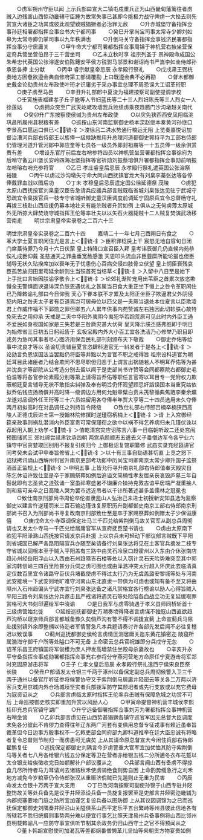 <!-- { "loadSidebar": true } -->
　　○虏军朔州守臣以闻  上示兵部曰宣大二镇屯戍重兵正为山西畿甸藩篱往者虏贼入边残害山西惊动畿辅守臣踵为故常失事已甚即今能极力战守俾虏一大挫去则先赏宣大诸臣之功其或彼此观望致贼猖獗者必治罪无赦
　　○升赤城堡守备指挥佥事孙廷相署都指挥佥事佥书大宁都司事
　　○癸巳升掌尚宝司事太常寺少卿刘如皋为太常寺卿仍掌司事以九年秩满也
　　○升倒马关守备指挥佥事钱济民署都指挥佥事分守居庸关
　　○甲午命大宁都司署都指挥佥事周锦于神机营右掖坐营保定奇兵营坐营伯昂于三千营坐司
　　○乙未立秋时享  祖宗列圣于  景神殿命成国公朱希忠代英国公张溶遂安伯陈鏸安平侯方锐驸马邬景和谢诏尚书严嵩李如圭侍郎孙承恩各捧  主分献
　　○丙申  睿宗献皇帝忌辰  永孝殿行祭礼
　　○戊戌肃王弼桄奏地方困惫欲遵会典自修府第工部请覆勘  上曰既遵会典不必再勘
　　○督木都御史戴金论劾贵州左布政使叶珩才识庸劣于采办事宜总理不周恐误大工诏革珩职
　　○庚子虏至马邑
　　○辛丑升礼部郎中夏浚为福建按察司副使提调学校
　　○壬寅旌表福建孝子丘子能等人节妇蓝氏等二十三人烈妇陈氏等三人烈女一人徐莲姑
　　○虏拥众突至广武天屹峔攻墙我兵败绩虏乘夜趋鴈门沙沟墩越关南代州
　　○癸卯升广东按察使侯缄为贵州左布政使
　　○以灾免狭西西安凤翔临洮巩昌所属州县税粮有差
　　○巡按山东河南监察御史杨本深赵继本奏黄河孙继口李景高口扈运口俱已＜锍-釒＞浚徐吕二洪水势通行粮运无阻  上览奏嘉悦诏加督治漕河兵部右侍郎王以旂俸一级候缺推用升总理河道都御史郭持平为工部右侍郎仍管理河道升管河郎中郭应奎等七员各一级员外郎封祖裔等一十五员俸一级余俱赏赉有差
　　○增设东官厅前后左右哨参将四员以神机营坐营署都指挥佥事徐府为后哨守备云川堡长安岭四海冶堡指挥等官祈勋刘振蔡瑢俱升署都指挥佥事勋前哨振左哨瑢右哨充参将官
　　○乙巳  孝庄睿皇后忌辰  永孝殿行祭礼遣英国公张溶祭  裕陵
　　○丙午以虏过沙沟墩失守命大同山西抚镇官龙大有刘臬李蓁张达等各停俸戴罪血战以图后功
　　○丁未  孝穆皇后忌辰遣定国公徐延德祭  茂陵
　　○虏犯太原山西抚按官刘臬童汉臣告急请兵应援兵部言贼既临省城刘臬张达见驻宁武城守恐疏宜令臬拨官兵一枝专守省城听御史童汉臣调度前调延宁固原兵宜令总督杨守礼再拨三枝赴山西应援仍募本地壮夫有能杀贼者升赏如例  上俱从之无何虏薄太原城外无所掠大肆焚烧守城指挥王伦等率壮夫以以矢石火器毙贼十二人贼复焚演武场移营南走
　　明世宗肃皇帝实录卷之二百六十三


明世宗肃皇帝实录卷之二百六十四
　　嘉靖二十一年七月己酉朔日有食之
　　○革大学士夏言职闲住光是言上＜锍-釒＞臣积罪稔戾上干  宸怒无地自容旬日闭门席藁待罪乃今月十六日伏蒙  皇上特降口宣召臣入拜  皇考讳辰御几仍直候内苑恭俟礼成臣仰戴  圣慈通天之罪曲垂宽赦感激  天恩叩头流血非臣虀糜所能论报也但臣辅导无状久玷揆席加以衰年无子忧患伤心百病交侵四肢骨立伏望  皇上悯臣衰残哀臣孤苦放归田里苟延余龄则生当殒首死当结草＜锍-釒＞入留中八日至是始下  上手批曰言始因朕谕孚敬令上＜锍-釒＞论郊礼渐阶宠用出苇臣之首累次放恣欺慢全无警惧面谀退诽深负朕恩遇优礼之甚属当日食大重正坐下慢上之咎令革职闲住已乃降敕谕礼部曰今日仰我  天心下眷本朕不才累及太阳正坐臣子欺逼君父外阴侵犯内阳之咎夫太子者有臣道焉岂可居母位以匹父是一夫厥当退处本位夏言以臣欺凌君上作威作福不下郭勋之罪但卿五六人累年供事内苑赞诚左右独因此切轸朕心故特免死去之用仰承  天戒是二夫中华阳外夷阴今夷犯华若蹈荒原可见此时内外臣工通不爱民如身视国如家是三失若是三咎厥灾甚大伏荷  皇天降示朕丕感弗胜即于明日为始修省三日初五日躬祗告于  玄极宝殿内外大小百工宜各洗洁乃心修举乃职目即戎务为急司其事者尽心图济用保吾民礼部刊刻颁布天下敬哉
　　○御史乔佑等给事中沈良才等以  圣谕切责辅臣夏言恣肆科道官无一紏发者于是各上＜锍-釒＞论劾言负恩误国法当罢黜仍将臣等并黜以为言官不职之戒得旨  祖宗设科道官为朝廷耳目此诸臣者乃结合欺罔不思尽职但归恶于上谓言出祸随若人不明耳乔佑等为甚并沈良才等部院从公考选分别去留以闻于是吏部尚书许赞等会同都察院右都御史毛伯温等将各官参论素履分别等第上请得旨乔佑等职任言官寄以耳目专一党附权力欺蔽朝廷夏言辅导无状不敢指实紏弹及奉有明旨仍怀观望顾忌奸謟误国本当重究姑依拟乔佑钱应扬杨僎并高时降一级调边方用何允魁章檗白贲未箎黎循典焦琏李秦余爌龙遂对品调外任王珩等三十六员姑留用各夺俸半年贾大亨等二十四员选用未久夺俸两月初拟高时在对品调任之列持旨令降级
　　○致仕礼部右侍郎吕楠卒楠狭西高陵人正德戊辰进士第一授翰林院修撰时逆瑾窃柄楠上＜锍-釒＞请  上入宫御经筵亲政事则祸乱潜消内外臣富贵可常保瑾衔之欲中以祸不得乞养病归未几瑾伏诛以荐起用入朝上劝学＜锍-釒＞值乾清宫灾应诏陈言六事一日临朝听政二还处宫闱预图储贰三  郊社禘尝祗肃钦承四朝  两宫承颜顺志五遣去义子番僧边军令各宁业六镇守中官贪婪取回别用不报复引疾归今  上御极诏复馆职纂修  武庙实录充经筵讲官同考癸未会试甲申奉旨修省上＜锍-釒＞以十有三事自劾语甚切直  上览之怒下诏狱拷讯谪山西解州判官升南京吏部考功郎中历尚宝司卿南京太常少卿升国子监祭酒首正监规上＜锍-釒＞申明五事  上皆允行寻升南京礼部右侍郎值奉天殿灾自陈乞休诏许致仕至是卒于家赐祭葬如例后追谥文简楠性孝友居亲丧哀毁庐墓三年自髫龀即有志圣贤之道弦诵一室虽祁寒盛暑不辍廉介操持克敦古谊平居端严凝重接人则和易可亲卒之日高陵人哭为罢市远近吊者以千计所著述甚多盖儒林之冠冕也
　　○致仕南京刑部尚书周伦卒伦直隶昆山人弘治己未进士初授新安知县选为监察御史以建言忤逆瑾罚米三百石输边瑾诛复原职历升副都御史南京工部右侍郎南京刑部尚书召入为刑部尚书寻复改南京刑部致仕至是卒于家赐祭葬如例赠太子少保谥康僖
　　○庚戌命太仆寺亟调保定壮马三千匹兑给紫荆倒马故关官军从副总兵周彻请也又发太仆寺马一千匹兑给居庸官军从宣府抚臣楚书请也
　　○虏由太原南下欲犯平阳泽潞山西抚按官请发京兵赴援  上以京兵未可轻动下部议部言贼既下平阳则省城固已解严各路阻隔官兵亦随至矣请备行刘臬张达将见在主客官兵摘发二枝专守省城以固根本至于贼入平阳盖有三路中由灵石冷泉口趋霍州以入东由介休张南店趋沁州经岳阳浮山以入西由石州趋隰吉石楼等处以入窃计灵石天险势难突至其中郭家沟韩信岭三四百里险甚分兵伺之虏可图也或由泽潞冲突太行越入怀庆此去临清真定仅数百里宜令诸路守臣伏兵堵截使虏不得过太行乃为无虞盖潞安黎城等处与河南武安接境一下武安则地旷难守河南山东北直隶一带俱为可虑也或知有备不至又将由隰州入石州趋偏头宁武亦宜行刘臬张达备之诸凡赏格宜各行榜谕以励人心得旨贼入平阳三路令刘臬张达分兵邀击且严戒诸将遇灵石等处险隘各血战立功无复延缓取罪赏格可大书刻印遍给军中晓谕
　　○是日我军与虏零骑遇于孝义县师同桥斩首十三级虏营始北徙
　　○延绥巡抚都御史万潮奏顷得降者言虏谋不独寇山西直欲趋芦沟桥以窥京师兵部言都城备豫久矣倘芦沟有警不得不调援宣蓟  上命宣蓟兵马除赴援别镇外余即整搠以待迩者军情警急凡本兵题请奏讨许各部先发后闻不必往复稽迟以致误事
　　○蓟州巡抚都御史侯纶言虏情叵测居庸关迤东黄花镇密迩  陵寝所属渤海守御千户所等处隘口不可无备  上命密云总兵官祝雄即分兵戍守无忽
　　○诏革乐昌王府镇国将军俊檴为庶人押发高墙禁住坐殴母杀妻故也
　　○辛亥升永平守备指挥佥事成勋署都指挥佥事充右参将分守燕河营地方命原任宁夏游击将军郑时充固原游击将军
　　○壬子  仁孝文皇后忌辰  永孝殿行祭礼遣西宁侯宋良臣祭  长陵
　　○癸丑户部请发太仓银三千两于涿州以备保定副总兵周彻候警入卫三千两于通州以备官厅听征参将候警协守又于紫荆倒马居庸井陉密云等关各二万两以济客兵支用京城内外仓场城垣坚实者兵部拨军防守其颓圯者或先行支放或以充它费毋为寇资诏从之
　　○兵部言虏临太原时指挥王伦率兵击贼有保障危城之功赏不可后  上命巡按御史核实即重加升赏以风励人心
　　○甲寅命提督神机营丰城侯李熙挂印充总兵官镇守湖广
　　○升宁远备御署指挥佥事刘芳为署都指挥佥事神机营右哨坐营
　　○乙卯兵部言虏见在山西势甚猖獗各镇守巡官军因无总督大臣调度未免各分彼此不肯僇力查得往年辽东两广河套有变俱用总督专征戎事有赖近虽奉旨裁革但今日边事方殷事权不一乞敕吏部会同府部九卿科道推举在廷大臣忠诚有将略者复令总督则节制归一而虏患可无虞矣  上从其请命原总督宣大今闲住兵部右侍郎翟鹏复任
　　○巡抚保定都御史刘隅言今岁虏警重大官军宜加优恤其防守紫荆倒马等关者七八月各给银六钱五分保定等卫在营者亦给银五钱二分所逋冬衣布花蹔以太仓银支给俟徵收完日如额解补户部议覆从之
　　○兵部言闻山西有备虏不得掠食几尽所恃者马力耳请刈去诸路秋禾使虏骑绝食则势自困  上命酌势缓急行之刈禾地方减免今岁粮草仍令侍郎张汉从重赈济倘贼已先遁则止无重为民害
　　○丙辰命发太仓银十万两于宣大支用
　　○丁巳改河南按察司副使孙锦于山西专驻井陉整饬故关等处兵备先是议于井陉添设兵备一员旋复报罢至是吏部言井陉密迩畿辅为内郡扼塞要地门庭之防所宜加谨乞复设兵备以图防御  上从其议因调锦为之已而巡抚保定都御史刘隅奏井陉沿山关隘俱系山西平定乐平五台繁峙等州县彼此信地各有所辖若不悉归统摄则事势两分难以便宜行事乞比照天津易州兵备事例将山西比邻州县明载敕谕凡一应防守事宜俱听节制其余政务仍归山西守土之官不得预闻从之
　　○董卜韩胡宣慰使司加渴瓦等差都纲番僧懒革儿坚灿等来朝贡方物宴赉如例
